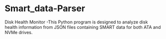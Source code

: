 # Smart_data-Parser
Disk Health Monitor -This Python program is designed to analyze disk health information from JSON files containing SMART data for both ATA and NVMe drives.
